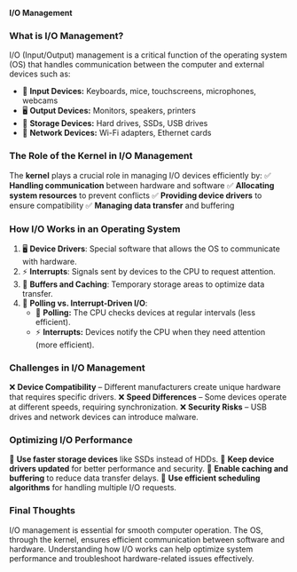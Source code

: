 **I/O Management**

### What is I/O Management?
I/O (Input/Output) management is a critical function of the operating system (OS) that handles communication between the computer and external devices such as:
- 🎹 **Input Devices:** Keyboards, mice, touchscreens, microphones, webcams
- 🖥️ **Output Devices:** Monitors, speakers, printers
- 💾 **Storage Devices:** Hard drives, SSDs, USB drives
- 📡 **Network Devices:** Wi-Fi adapters, Ethernet cards

### The Role of the Kernel in I/O Management
The **kernel** plays a crucial role in managing I/O devices efficiently by:
✅ **Handling communication** between hardware and software
✅ **Allocating system resources** to prevent conflicts
✅ **Providing device drivers** to ensure compatibility
✅ **Managing data transfer** and buffering

### How I/O Works in an Operating System
1. 🖥️ **Device Drivers**: Special software that allows the OS to communicate with hardware.
2. ⚡ **Interrupts**: Signals sent by devices to the CPU to request attention.
3. 🔄 **Buffers and Caching**: Temporary storage areas to optimize data transfer.
4. 🔄 **Polling vs. Interrupt-Driven I/O**:
   - 🔄 **Polling:** The CPU checks devices at regular intervals (less efficient).
   - ⚡ **Interrupts:** Devices notify the CPU when they need attention (more efficient).

### Challenges in I/O Management
❌ **Device Compatibility** – Different manufacturers create unique hardware that requires specific drivers.
❌ **Speed Differences** – Some devices operate at different speeds, requiring synchronization.
❌ **Security Risks** – USB drives and network devices can introduce malware.

### Optimizing I/O Performance
🚀 **Use faster storage devices** like SSDs instead of HDDs.
🚀 **Keep device drivers updated** for better performance and security.
🚀 **Enable caching and buffering** to reduce data transfer delays.
🚀 **Use efficient scheduling algorithms** for handling multiple I/O requests.

### Final Thoughts
I/O management is essential for smooth computer operation. The OS, through the kernel, ensures efficient communication between software and hardware. Understanding how I/O works can help optimize system performance and troubleshoot hardware-related issues effectively.


